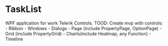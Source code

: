 # TaskList
WPF application for work Telerik Controls.
TOOD:
Create mvp with controls:
    - Ribbon
    - Windows
    - Dialogs
    - Page (include PropertyPage, OptionPage)
    - Grid (include PropertyGrid)
    - Charts(include Heatmap, any Function)
    - Timeline
